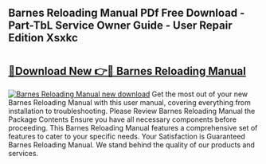 ## Barnes Reloading Manual PDf Free Download - Part-TbL Service Owner Guide - User Repair Edition Xsxkc

# <h2><a href="http://bc69060.oget.top/?id=Barnes+Reloading+Manual">🔗Download New 👉🔴 Barnes Reloading Manual</a></h2>

[![Barnes Reloading Manual new download](https://i.imgur.com/5g1atiW.png)](http://bc69060.oget.top/?id=Barnes+Reloading+Manual)
Get the most out of your new Barnes Reloading Manual with this user manual, covering everything from installation to troubleshooting. Please Review Barnes Reloading Manual the Package Contents Ensure you have all necessary components before proceeding. This Barnes Reloading Manual features a comprehensive set of features to cater to your specific needs. Your Satisfaction is Guaranteed Barnes Reloading Manual. We stand behind the quality of our products and services.
